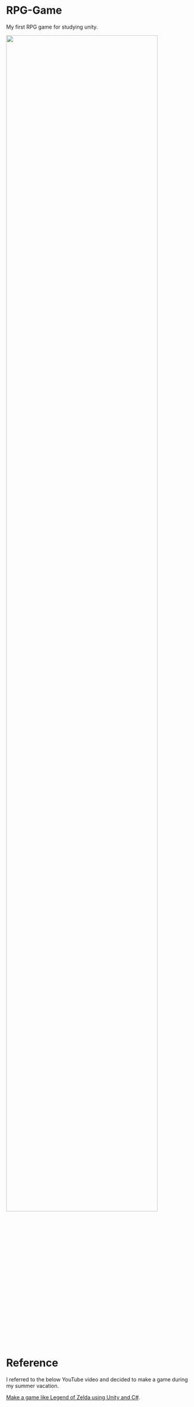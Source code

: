 # RPG-Game
My first RPG game for studying unity.

[<img src="https://i.ytimg.com/vi/xMJdr_4UwT4/maxresdefault.jpg" width="90%">](https://www.youtube.com/watch?v=xMJdr_4UwT4 "RPG Game")

# Reference
I referred to the below YouTube video and decided to make a game during my summer vacation.

 [Make a game like Legend of Zelda using Unity and C#](https://www.youtube.com/playlist?list=PL4vbr3u7UKWp0iM1WIfRjCDTI03u43Zfuhttps://pages.github.com/).
